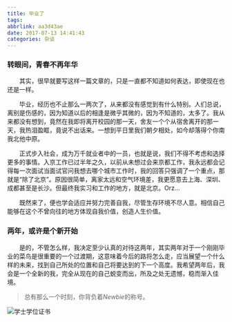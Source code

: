 ```yaml
---
title: 毕业了
tags: 
abbrlink: aa3d43ae
date: 2017-07-13 14:41:43
categories: 杂谈
---
```


### 转眼间，青春不再年华

　　其实，很早就要写这样一篇文章的，只是一直都不知道如何表达，即使现在也还是一样。 

　　毕业，经历也不止那么一两次了，从来都没有感觉到有什么特别。人们总说，离别是伤感的，因为知道以后的相逢是微乎其微的，因为不知道的，太多了。我从来都没有想到，竟然在我即将离开校园的那一天，舍友一个个从宿舍离开的那一天，我热泪盈眶，竟说不出话来。一想到平日里我们朝夕相处，如今却落得个你南我北他中原。

　　正式步入社会，成为万千就业者中的一员，也就是说，我们不得不考虑和选择更多的事情。入京工作已过半年之久，以前从未想过会来京都工作，我永远都会记得每一次面试当面试官问我想去哪个城市工作时，我的回答只强调了一个重点，那就是“除了北京”。原因很简单，离家太远和空气环境差，我更愿意去上海、深圳、成都甚至是长沙。但最终我实习和工作的地方，就是北京。Orz...

　　既然来了，便也学会适应并努力完善自我，尽管生存环境不尽人意。相信自己能够在这个不曾向往的地方体现自我价值，创造人生价值。

### 两年，或许是个新开始

　　是的，不管怎么样，我决定至少认真的对待这两年，其实两年对于一个刚刚毕业的菜鸟是很重要的一个过渡期，这意味着今后的路将怎么走，应当展望一个什么样的未来，找到自己所处的位置和自己将要达到的下一个高度。我希望两年后，我会是一个全新的我，完全从现在的自己蜕变而出，所及之处无遗憾，稳而渐入佳境。

> 总有那么一个时刻，你背负着*Newbie*的称号。

<!--more-->

![学士学位证书](https://ooo.0o0.ooo/2017/07/13/596716a592cfd.png)
